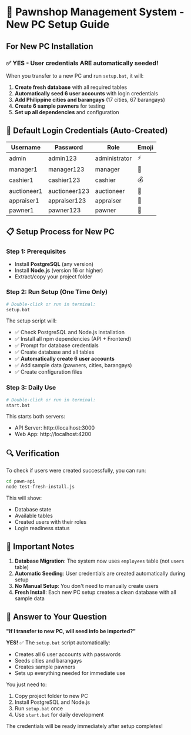# 🏪 Pawnshop Management System - New PC Setup Guide

## For New PC Installation

### ✅ **YES - User credentials ARE automatically seeded!**

When you transfer to a new PC and run `setup.bat`, it will:

1. **Create fresh database** with all required tables
2. **Automatically seed 6 user accounts** with login credentials
3. **Add Philippine cities and barangays** (17 cities, 67 barangays)
4. **Create 6 sample pawners** for testing
5. **Set up all dependencies** and configuration

## 🔐 Default Login Credentials (Auto-Created)

| Username     | Password      | Role          | Emoji |
|--------------|---------------|---------------|-------|
| admin        | admin123      | administrator | ⚡     |
| manager1     | manager123    | manager       | 👔     |
| cashier1     | cashier123    | cashier       | 💰     |
| auctioneer1  | auctioneer123 | auctioneer    | 🔨     |
| appraiser1   | appraiser123  | appraiser     | 💎     |
| pawner1      | pawner123     | pawner        | 👤     |

## 📋 Setup Process for New PC

### Step 1: Prerequisites
- Install **PostgreSQL** (any version)
- Install **Node.js** (version 16 or higher)
- Extract/copy your project folder

### Step 2: Run Setup (One Time Only)
```bash
# Double-click or run in terminal:
setup.bat
```

The setup script will:
- ✅ Check PostgreSQL and Node.js installation
- ✅ Install all npm dependencies (API + Frontend)
- ✅ Prompt for database credentials
- ✅ Create database and all tables
- ✅ **Automatically create 6 user accounts**
- ✅ Add sample data (pawners, cities, barangays)
- ✅ Create configuration files

### Step 3: Daily Use
```bash
# Double-click or run in terminal:
start.bat
```

This starts both servers:
- API Server: http://localhost:3000
- Web App: http://localhost:4200

## 🔍 Verification

To check if users were created successfully, you can run:
```bash
cd pawn-api
node test-fresh-install.js
```

This will show:
- Database state
- Available tables
- Created users with their roles
- Login readiness status

## 🚨 Important Notes

1. **Database Migration**: The system now uses `employees` table (not `users` table)
2. **Automatic Seeding**: User credentials are created automatically during setup
3. **No Manual Setup**: You don't need to manually create users
4. **Fresh Install**: Each new PC setup creates a clean database with all sample data

## 🎯 Answer to Your Question

**"If I transfer to new PC, will seed info be imported?"**

**YES!** ✅ The `setup.bat` script automatically:
- Creates all 6 user accounts with passwords
- Seeds cities and barangays
- Creates sample pawners
- Sets up everything needed for immediate use

You just need to:
1. Copy project folder to new PC
2. Install PostgreSQL and Node.js
3. Run `setup.bat` once
4. Use `start.bat` for daily development

The credentials will be ready immediately after setup completes!